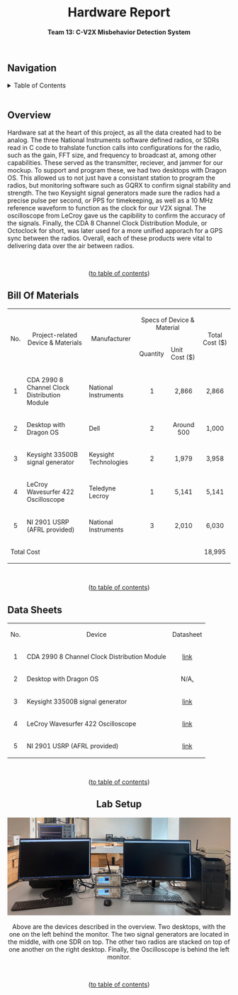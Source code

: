 <h1 align="center">Hardware Report</h1>

<p align="center"><b>Team 13: C-V2X Misbehavior Detection System</b></p>

<br/>


## Navigation

<!-- TABLE OF CONTENTS -->
<details>
  <summary>Table of Contents</summary>
  <ol>
    <li>
      <a href="#software-report">Title</a>
    </li>
    <li>
      <a href="#overview">Overview</a>
    </li>
    <li>
      <a href="#bill-of-materials">Bill Of Materials</a>
    </li>
    <li>
      <a href="#data-sheets">Data Sheets</a>
    </li>
    <li>
      <a href="#lab-setup">Lab Setup</a>
    </li>
  </ol>
</details>

<br/>


## Overview

Hardware sat at the heart of this project, as all the data created had to be analog. The three National Instruments software defined radios, or SDRs read in C code to trahslate function calls into configurations for the radio, such as the gain, FFT size, and frequency to broadcast at, among other capabilities. These served as the transmitter, reciever, and jammer for our mockup. To support and program these, we had two desktops with Dragon OS. This allowed us to not just have a consistant station to program the radios, but monitoring software such as GQRX to confirm signal stability and strength. The two Keysight signal generators made sure the radios had a precise pulse per second, or PPS for timekeeping, as well as a 10 MHz reference waveform to function as the clock for our V2X signal. The oscilloscope from LeCroy gave us the capibility to confirm the accuracy of the signals. Finally, the CDA 8 Channel Clock Distribution Module, or Octoclock for short, was later used for a more unified apporach for a GPS sync between the radios. Overall, each of these products were vital to delivering data over the air between radios.

<br/>
<p align="center">(<a href="#navigation">to table of contents</a>)</p>


## Bill Of Materials
<table>
    <tbody>
        <tr">
            <td colspan="1" rowspan="2">
                <p></p>
                <p align=center>No.</p>
            </td>
            <td colspan="1" rowspan="2">
                <p></p>
                <p align=center>Project-related Device &amp; Materials</p>
            </td>
            <td colspan="1" rowspan="2">
                <p></p>
                <p align=center>Manufacturer</p>
            </td>
            <td colspan="2" rowspan="1">
                <p align=center>Specs of Device &amp; Material</p>
            </td>
            <td colspan="1" rowspan="2">
                <p></p>
                <p align=center>Total Cost ($)</p>
            </td>
        </tr>
        <tr">
            <td colspan="1" rowspan="1">
                <p>Quantity </span></p>
            </td>
            <td colspan="1" rowspan="1">
                <p>Unit Cost ($)</p>
            </td>
        </tr>
        <tr>
            <td colspan="1" rowspan="1">
                <p align=center>1</p>
            </td>
            <td colspan="1" rowspan="1">
                <p>CDA 2990 8 Channel Clock Distribution Module</p>
            </td>
            <td colspan="1" rowspan="1">
                <p>National Instruments</p>
            </td>
            <td colspan="1" rowspan="1">
                <p align=center>1</p>
            </td>
            <td colspan="1" rowspan="1">
                <p align=center>2,866</p>
            </td>
            <td colspan="1" rowspan="1">
                <p align=center>2,866</p>
            </td>
        </tr>
        <tr>
            <td colspan="1" rowspan="1">
                <p align=center>2</p>
            </td>
            <td colspan="1" rowspan="1">
                <p>Desktop with Dragon OS</p>
            </td>
            <td colspan="1" rowspan="1">
                <p>Dell</p>
            </td>
            <td colspan="1" rowspan="1">
                <p align=center>2</p>
            </td>
            <td colspan="1" rowspan="1">
                <p align=center>Around 500</p>
            </td>
            <td colspan="1" rowspan="1">
                <p align=center>1,000</p>
            </td>
        </tr>
        <tr>
            <td colspan="1" rowspan="1">
                <p align=center>3</p>
            </td>
            <td colspan="1" rowspan="1">
                <p>Keysight 33500B signal generator</p>
            </td>
            <td colspan="1" rowspan="1">
                <p>Keysight Technologies</p>
            </td>
            <td colspan="1" rowspan="1">
                <p align=center>2</p>
            </td>
            <td colspan="1" rowspan="1">
                <p align=center>1,979</p>
            </td>
            <td colspan="1" rowspan="1">
                <p align=center>3,958</p>
            </td>
        </tr>
        <tr>
            <td colspan="1" rowspan="1">
                <p align=center>4</p>
            </td>
            <td colspan="1" rowspan="1">
                <p>LeCroy Wavesurfer 422 Oscilloscope</p>
            </td>
            <td colspan="1" rowspan="1">
                <p>Teledyne Lecroy</p>
            </td>
            <td colspan="1" rowspan="1">
                <p align=center>1</p>
            </td>
            <td colspan="1" rowspan="1">
                <p align=center>5,141</p>
            </td>
            <td colspan="1" rowspan="1">
                <p align=center>5,141</p>
            </td>
        </tr>
        <tr>
            <td colspan="1" rowspan="1">
                <p align=center>5</p>
            </td>
            <td colspan="1" rowspan="1">
                <p>NI 2901 USRP (AFRL provided)</p>
            </td>
            <td colspan="1" rowspan="1">
                <p>National Instruments</p>
            </td>
            <td colspan="1" rowspan="1">
                <p align=center>3</p>
            </td>
            <td colspan="1" rowspan="1">
                <p align=center>2,010</p>
            </td>
            <td colspan="1" rowspan="1">
                <p align=center>6,030</p>
            </td>
        </tr>
        <tr>
            <td colspan="5" rowspan="1">
                <p>Total Cost</p>
            </td>
            <td colspan="1" rowspan="1">
                <p align=center>18,995</p>
            </td>
        </tr>
    </tbody>
</table>

<br/>
<p align="center">(<a href="#navigation">to table of contents</a>)</p>


## Data Sheets

<table>
    <tbody>
        <tr">
            <td colspan="1" rowspan="1">
                <p align=center>No.</p>
            </td>
            <td colspan="1" rowspan="1">
                <p align=center>Device</p>
            </td>
            <td colspan="1" rowspan="1">
                <p align=center>Datasheet</p>
            </td>
        <tr>
            <td colspan="1" rowspan="1">
                <p align=center>1</p>
            </td>
            <td colspan="1" rowspan="1">
                <p>CDA 2990 8 Channel Clock Distribution Module</p>
            </td>
            <td colspan="1" rowspan="1">
                <p align=center><a href="https://www.ni.com/pdf/dspdf/en/ds-572">link</a></p>
            </td>
        </tr>
        <tr>
            <td colspan="1" rowspan="1">
                <p align=center>2</p>
            </td>
            <td colspan="1" rowspan="1">
                <p>Desktop with Dragon OS</p>
            </td>
            <td colspan="1" rowspan="1">
                <p align=center>N/A<a href="https://www.youtube.com/watch?v=dQw4w9WgXcQ">.</a></p>
            </td>
        </tr>
        <tr>
            <td colspan="1" rowspan="1">
                <p align=center>3</p>
            </td>
            <td colspan="1" rowspan="1">
                <p>Keysight 33500B signal generator</p>
            </td>
            <td colspan="1" rowspan="1">
                <p align=center><a href="https://www.keysight.com/us/en/assets/7018-05928/data-sheets/5992-2572.pdf">link</a></p>
            </td>
        </tr>
        <tr>
            <td colspan="1" rowspan="1">
                <p align=center>4</p>
            </td>
            <td colspan="1" rowspan="1">
                <p>LeCroy Wavesurfer 422 Oscilloscope</p>
            </td>
            <td colspan="1" rowspan="1">
                <p align=center><a href="https://cdn.teledynelecroy.com/files/manuals/ws-om-e_rev_b.pdf">link</a></p>
            </td>
        </tr>
        <tr>
            <td colspan="1" rowspan="1">
                <p align=center>5</p>
            </td>
            <td colspan="1" rowspan="1">
                <p>NI 2901 USRP (AFRL provided)</p>
            </td>
            <td colspan="1" rowspan="1">
                <p align=center><a href="https://www.ni.com/pdf/manuals/374925c.pdf">link</a></p>
            </td>
        </tr>
    </tbody>
</table>

<br/>
<p align="center">(<a href="#navigation">to table of contents</a>)</p>

<center>

## Lab Setup

![LabSetup](./images/Labsetup.png)

Above are the devices described in the overview. Two desktops, with the one on the left behind the monitor. The two signal generators are located in the middle, with one SDR on top. The other two radios are stacked on top of one another on the right desktop. Finally, the Oscilloscope is behind the left monitor.
</center>


<br/>
<p align="center">(<a href="#navigation">to table of contents</a>)</p>
